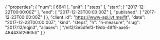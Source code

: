 {
  "properties": {
    "num": [
      6641
    ],
    "unit": [
      "steps"
    ],
    "start": [
      "2017-12-22T00:00:00Z"
    ],
    "end": [
      "2017-12-23T00:00:00Z"
    ],
    "published": [
      "2017-12-23T00:00:00Z"
    ]
  },
  "client_id": "https://www-api.jvt.me/fit",
  "date": "2017-12-23T00:00:00Z",
  "kind": "steps",
  "h": "h-measure",
  "slug": "2017/12/nqjn3",
  "aliases": [
    "/mf2/3e5dfef3-19db-49f9-aae5-484435f2663d/"
  ]
}
